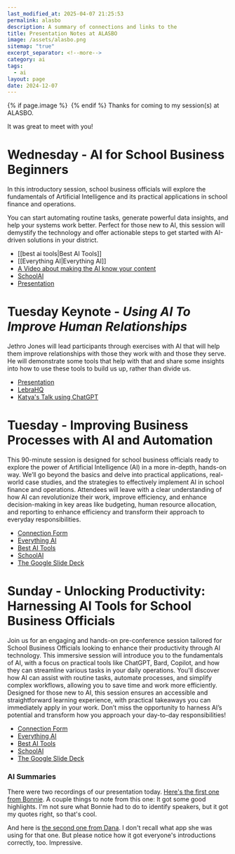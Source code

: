 ```yaml
---
last_modified_at: 2025-04-07 21:25:53
permalink: alasbo
description: A summary of connections and links to the
title: Presentation Notes at ALASBO
image: /assets/alasbo.png
sitemap: "true"
excerpt_separator: <!--more-->
category: ai
tags:
  - ai
layout: page
date: 2024-12-07
---
```



{% if page.image %} <img src="{{ page.image }}" alt=""> {% endif %}
Thanks for coming to my session(s) at ALASBO. 

It was great to meet with you!
# Wednesday - **AI for School Business Beginners**
In this introductory session, school business officials will explore the fundamentals of Artificial Intelligence and its practical applications in school finance and operations.

You can start automating routine tasks, generate powerful data insights, and help your systems work better. Perfect for those new to AI, this session will demystify the technology and offer actionable steps to get started with AI-driven solutions in your district.

- [[best ai tools|Best AI Tools]]
- [[Everything AI|Everything AI]]
- [A Video about making the AI know your content](https://youtu.be/Mo8xYoel2mw)
- [SchoolAI](https://app.schoolai.com/sign-up-invite?invitedBy=user_2TfkAQGPA5YbCR7KXBhRQ4S1Uyx)
- [Presentation](https://www.dropbox.com/s/fwo6ls4whzhdti7/2024-12-11-ALASBO%20AI%20for%20Beginners.pdf?dl=0) 

# Tuesday Keynote - _Using AI To Improve Human Relationships_
Jethro Jones will lead participants through exercises with AI that will help them improve relationships with those they work with and those they serve. He will demonstrate some tools that help with that and share some insights into how to use these tools to build us up, rather than divide us.
- [Presentation](https://www.dropbox.com/scl/fi/u65nyag66sjmlhke291xl/ALASBO-AI-Keynote.pdf?rlkey=5nk1wpdokk5yyv7gj067xqqqw&dl=0)
- [LebraHQ](https://lebrahq.com)
- [Katya's Talk using ChatGPT](https://chatgpt.com/share/60a9e11a-768c-4be5-9a01-7da5118d072f)

# Tuesday - **Improving Business Processes with AI and Automation**
This 90-minute session is designed for school business officials ready to explore the power of Artificial Intelligence (AI) in a more in-depth, hands-on way. We’ll go beyond the basics and delve into practical applications, real-world case studies, and the strategies to effectively implement AI in school finance and operations. Attendees will leave with a clear understanding of how AI can revolutionize their work, improve efficiency, and enhance decision-making in key areas like budgeting, human resource allocation, and reporting to enhance efficiency and transform their approach to everyday responsibilities.
- [Connection Form](https://forms.gle/SCMqLuKk8CrkPJHy6)
- [Everything AI](https://jethro.site/ai)
- [Best AI Tools](https://jethro.site/best-ai-tools)
- [SchoolAI](https://app.schoolai.com/sign-up-invite?invitedBy=user_2TfkAQGPA5YbCR7KXBhRQ4S1Uyx)
- [The Google Slide Deck](https://docs.google.com/presentation/d/1Z5F4k7PUjbqzjA08KdKv4_KxMQV-MIgCXfCM-fWmYgc/edit?usp=sharing)

# Sunday - Unlocking Productivity: Harnessing AI Tools for School Business Officials
Join us for an engaging and hands-on pre-conference session tailored for School Business Officials looking to enhance their productivity through AI technology. This immersive session will introduce you to the fundamentals of AI, with a focus on practical tools like ChatGPT, Bard, Copilot, and how they can streamline various tasks in your daily operations. You'll discover how AI can assist with routine tasks, automate processes, and simplify complex workflows, allowing you to save time and work more efficiently. Designed for those new to AI, this session ensures an accessible and straightforward learning experience, with practical takeaways you can immediately apply in your work. Don’t miss the opportunity to harness AI’s potential and transform how you approach your day-to-day responsibilities!

- [Connection Form](https://forms.gle/SCMqLuKk8CrkPJHy6)
- [Everything AI](https://jethro.site/ai)
- [Best AI Tools](https://jethro.site/best-ai-tools)
- [SchoolAI](https://app.schoolai.com/sign-up-invite?invitedBy=user_2TfkAQGPA5YbCR7KXBhRQ4S1Uyx)
- [The Google Slide Deck](https://docs.google.com/presentation/d/1Z5F4k7PUjbqzjA08KdKv4_KxMQV-MIgCXfCM-fWmYgc/edit?usp=sharing)

### AI Summaries
There were two recordings of our presentation today. [Here's the first one from Bonnie](https://www.dropbox.com/scl/fi/aoakgncda958ddkcj2dx4/12-08_Lecture_AI_in_Education_-_Integration_and_Problem_Solving.pdf?rlkey=cmwbbfi006e0q9uumhjxtnu7i&dl=0). A couple things to note from this one: It got some good highlights. I'm not sure what Bonnie had to do to identify speakers, but it got my quotes right, so that's cool. 

And here is [the second one from Dana](https://www.dropbox.com/scl/fi/gt4pl6qt2z8z1r1oirs25/12-08-AI-Lecture-Notes-from-Dana.pdf?rlkey=qbn2r68315xv55e7hhbemjvr9&st=w0yly0uc&dl=0). I don't recall what app she was using for that one. But please notice how it got everyone's introductions correctly, too. Impressive. 
